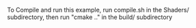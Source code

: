 To Compile and run this example, run compile.sh in the Shaders/ subdirectory, then run "cmake .." in the build/ subdirectory

